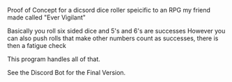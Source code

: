 Proof of Concept for a dicsord dice roller speicific to an RPG my friend made called "Ever Vigilant"

Basically you roll six sided dice and 5's and 6's are successes
However you can also push rolls that make other numbers count as successes, there is then a fatigue check

This program handles all of that. 

See the Discord Bot for the Final Version.



